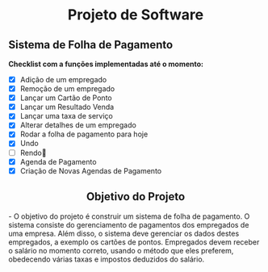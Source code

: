 <h1 align ="center"> Projeto de Software</h1>

## Sistema de Folha de Pagamento

 **Checklist com a funções implementadas até o momento:**
- [x] Adição de um empregado
- [x] Remoção de um empregado
- [x] Lançar um Cartão de Ponto
- [x] Lançar um Resultado Venda
- [x] Lançar uma taxa de serviço
- [x] Alterar detalhes de um empregado
- [x] Rodar a folha de pagamento para hoje
- [x] Undo
- [ ] Rendo🛑
- [x] Agenda de Pagamento
- [x] Criação de Novas Agendas de Pagamento
 
<h2 align ="center"> Objetivo do Projeto</h2>
   - O objetivo do projeto é construir um sistema de folha de pagamento. O sistema consiste do
gerenciamento de pagamentos dos empregados de uma empresa. Além disso, o sistema deve
gerenciar os dados destes empregados, a exemplo os cartões de pontos. Empregados devem receber
o salário no momento correto, usando o método que eles preferem, obedecendo várias taxas e
impostos deduzidos do salário.

